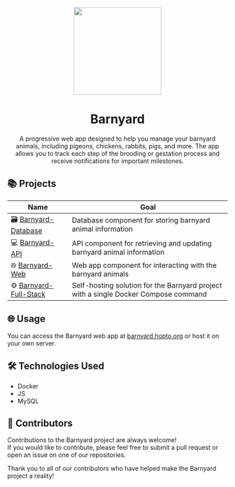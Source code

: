 <div align="center">


<img width=200 src="https://user-images.githubusercontent.com/37497007/234396326-81b57a42-ea26-4b8c-a6fe-2066719be9d3.png">

# Barnyard

A progressive web app designed to help you manage your barnyard animals, including pigeons, chickens, rabbits, pigs, and more. The app allows you to track each step of the brooding or gestation process and receive notifications for important milestones.

</div>

## :books: Projects

| Name  | Goal |
| ------------- | ------------- |
|:card_file_box: [Barnyard-Database](https://github.com/Barnyard-Solutions/barnyard-web) |	Database component for storing barnyard animal information
|:computer: [Barnyard-API](https://github.com/Barnyard-Solutions/barnyard-api) |	API component for retrieving and updating barnyard animal information
|:globe_with_meridians: [Barnyard-Web](https://github.com/Barnyard-Solutions/barnyard-web) |	Web app component for interacting with the barnyard animals
| :gear: [Barnyard-Full-Stack](https://github.com/Barnyard-Solutions/barnyard-full-stack) | Self-hosting solution for the Barnyard project with a single Docker Compose command

## :globe_with_meridians: Usage

You can access the Barnyard web app at [barnyard.hopto.org](https://barnyard.hopto.org/login.html) or host it on your own server.

## :hammer_and_wrench: Technologies Used


- Docker
- JS
- MySQL

## :raising_hand: Contributors

Contributions to the Barnyard project are always welcome! <br>
If you would like to contribute, please feel free to submit a pull request or open an issue on one of our repositories.

Thank you to all of our contributors who have helped make the Barnyard project a reality!
